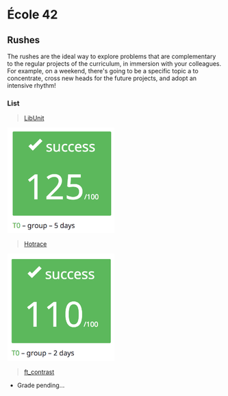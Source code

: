 # École 42

## Rushes

The rushes are the ideal way to explore problems that are complementary
to the regular projects of the curriculum, in immersion with your colleagues.
For example, on a weekend, there's going to be a specific topic a to
concentrate, cross new heads for the future projects, and adopt an intensive
rhythm!

### List

> [LibUnit](libunit)

<img src="resources/libunit-finalmark.png" width="250" />

> [Hotrace](hotrace)

<img src="resources/hotrace-finalmark.png" width="250" />

> [ft_contrast](ft_contrast)

* Grade pending...
